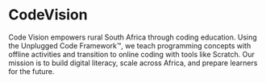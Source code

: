 # CodeVision
Code Vision empowers rural South Africa through coding education. Using the Unplugged Code Framework™, we teach programming concepts with offline activities and transition to online coding with tools like Scratch. Our mission is to build digital literacy, scale across Africa, and prepare learners for the future.
